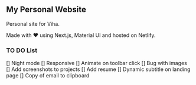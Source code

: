 ## My Personal Website

Personal site for Viha.

Made with :heart: using Next.js, Material UI and hosted on Netlify.


### TO DO List

[] Night mode
[] Responsive
[] Animate on toolbar click
[] Bug with images
[] Add screenshots to projects
[] Add resume
[] Dynamic subtitle on landing page
[] Copy of email to clipboard
